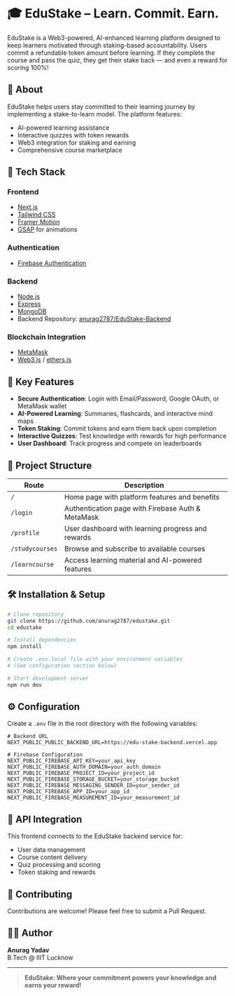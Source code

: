 # 🎓 EduStake – Learn. Commit. Earn.

EduStake is a Web3-powered, AI-enhanced learning platform designed to keep learners motivated through staking-based accountability. Users commit a refundable token amount before learning. If they complete the course and pass the quiz, they get their stake back — and even a reward for scoring 100%!

## 📑 About

EduStake helps users stay committed to their learning journey by implementing a stake-to-learn model. The platform features:
- AI-powered learning assistance
- Interactive quizzes with token rewards
- Web3 integration for staking and earning
- Comprehensive course marketplace

## 🚀 Tech Stack

### Frontend
- [Next.js](https://nextjs.org/)
- [Tailwind CSS](https://tailwindcss.com/)
- [Framer Motion](https://www.framer.com/motion/)
- [GSAP](https://greensock.com/gsap/) for animations

### Authentication
- [Firebase Authentication](https://firebase.google.com/products/auth)

### Backend
- [Node.js](https://nodejs.org/)
- [Express](https://expressjs.com/)
- [MongoDB](https://www.mongodb.com/)
- Backend Repository: [anurag2787/EduStake-Backend](https://github.com/anurag2787/EduStake-Backend)

### Blockchain Integration
- [MetaMask](https://metamask.io/)
- [Web3.js](https://web3js.readthedocs.io/) / [ethers.js](https://docs.ethers.org/)

## 🌟 Key Features

- **Secure Authentication**: Login with Email/Password, Google OAuth, or MetaMask wallet
- **AI-Powered Learning**: Summaries, flashcards, and interactive mind maps
- **Token Staking**: Commit tokens and earn them back upon completion
- **Interactive Quizzes**: Test knowledge with rewards for high performance
- **User Dashboard**: Track progress and compete on leaderboards

## 📂 Project Structure

| Route           | Description                                                |
|-----------------|------------------------------------------------------------|
| `/`             | Home page with platform features and benefits              |
| `/login`        | Authentication page with Firebase Auth & MetaMask          |
| `/profile`      | User dashboard with learning progress and rewards          |
| `/studycourses` | Browse and subscribe to available courses                  |
| `/learncourse`  | Access learning material and AI-powered features           |

## 🛠️ Installation & Setup

```bash
# Clone repository
git clone https://github.com/anurag2787/edustake.git
cd edustake

# Install dependencies
npm install

# Create .env.local file with your environment variables
# (See configuration section below)

# Start development server
npm run dev
```

## ⚙️ Configuration

Create a `.env` file in the root directory with the following variables:

```
# Backend URL
NEXT_PUBLIC_PUBLIC_BACKEND_URL=https://edu-stake-backend.vercel.app

# Firebase Configuration
NEXT_PUBLIC_FIREBASE_API_KEY=your_api_key
NEXT_PUBLIC_FIREBASE_AUTH_DOMAIN=your_auth_domain
NEXT_PUBLIC_FIREBASE_PROJECT_ID=your_project_id
NEXT_PUBLIC_FIREBASE_STORAGE_BUCKET=your_storage_bucket
NEXT_PUBLIC_FIREBASE_MESSAGING_SENDER_ID=your_sender_id
NEXT_PUBLIC_FIREBASE_APP_ID=your_app_id
NEXT_PUBLIC_FIREBASE_MEASUREMENT_ID=your_measurement_id
```

## 🔄 API Integration

This frontend connects to the EduStake backend service for:
- User data management
- Course content delivery
- Quiz processing and scoring
- Token staking and rewards

## 🤝 Contributing

Contributions are welcome! Please feel free to submit a Pull Request.

## 👨‍💻 Author

**Anurag Yadav**  
B.Tech @ IIIT Lucknow

---

> **EduStake: Where your commitment powers your knowledge and earns your reward!**
